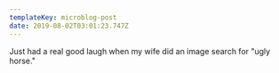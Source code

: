 ```yaml
---
templateKey: microblog-post
date: 2019-08-02T03:01:23.747Z
---
```


Just had a real good laugh when my wife did an image search for "ugly horse."
